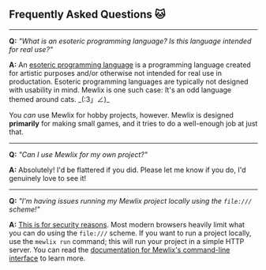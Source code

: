 ## Frequently Asked Questions 🐱

----

**Q:** *"What is an esoteric programming language? Is this language intended for real use?"*

**A:** An [esoteric programming language](https://en.wikipedia.org/wiki/Esoteric_programming_language) is a programming language created for artistic purposes and/or otherwise not intended for real use in productation. Esoteric programming languages are typically not designed with usability in mind. Mewlix is one such case: It's an odd language themed around cats. \_(:3」∠)\_

You *can* use Mewlix for hobby projects, however. Mewlix is designed **primarily** for making small games, and it tries to do a well-enough job at just that.

----

**Q:** *"Can I use Mewlix for my own project?"*

**A:** Absolutely! I'd be flattered if you did. Please let me know if you do, I'd genuinely love to see it!

----

**Q:** *"I'm having issues running my Mewlix project locally using the `file:///` scheme!"*

**A:** [This is for security reasons](https://developer.mozilla.org/en-US/docs/Web/HTTP/CORS/Errors/CORSRequestNotHttp#loading_a_local_file). Most modern browsers heavily limit what you can do using the `file:///` scheme. If you want to run a project locally, use the `mewlix run` command; this will run your project in a simple HTTP server. You can read the [documentation for Mewlix's command-line interface](@mewlix/compiler#command-line-interface) to learn more.
